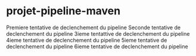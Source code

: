 # projet-pipeline-maven
Premiere tentative de declenchement du pipeline
Seconde tentative de declenchement du pipeline
3ieme tentattive de declenchement du pipeline
4ieme tentative de declenchement du pipeline
5ieme tentative de declenchement du pipeline
6ieme tentative de declenchement du pipeline
